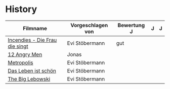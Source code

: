 # History

|Filmname                                                                   |Vorgeschlagen von|Bewertung J | J | J |
|---------------------------------------------------------------------------|-----------------|------|------|------|
|[Incendies - Die Frau die singt](https://www.imdb.com/title/tt1255953/)    |Evi Stöbermann   |gut   |      |      |
|[12 Angry Men](https://www.imdb.com/title/tt0050083/)                      |Jonas            |      |      |      |
|[Metropolis](https://www.imdb.com/title/tt0017136/)                        |Evi Stöbermann   |      |      |      |
|[Das Leben ist schön](https://www.imdb.com/title/tt0118799/)               |Evi Stöbermann   |      |      |      |
|[The Big Lebowski](https://www.imdb.com/title/tt0118715/)                  |Evi Stöbermann   |      |      |      |
